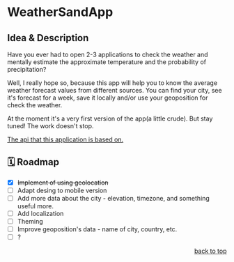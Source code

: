 <div id="top"></div>

# WeatherSandApp

## Idea & Description

Have you ever had to open 2-3 applications to check the weather and mentally estimate the approximate temperature and the probability of precipitation?

Well, I really hope so, because this app will help you to know the average weather forecast values from different sources. You can find your city, see it's forecast for a week, save it locally and/or use your geoposition for check the weather.

At the moment it's a very first version of the app(a little crude). But stay tuned! The work doesn't stop.

[The api that this application is based on.](https://github.com/marqpeo/WeatherSandAPI)


## 🗓️ Roadmap

- [x]   ~~Implement of using geolocation~~
- [ ]   Adapt desing to mobile version
- [ ]   Add more data about the city - elevation, timezone, and something useful more.
- [ ]   Add localization
- [ ]   Theming
- [ ]   Improve geoposition's data - name of city, country, etc.
- [ ]   ?

<p align="right"><a href="#top">back to top</a></p>
